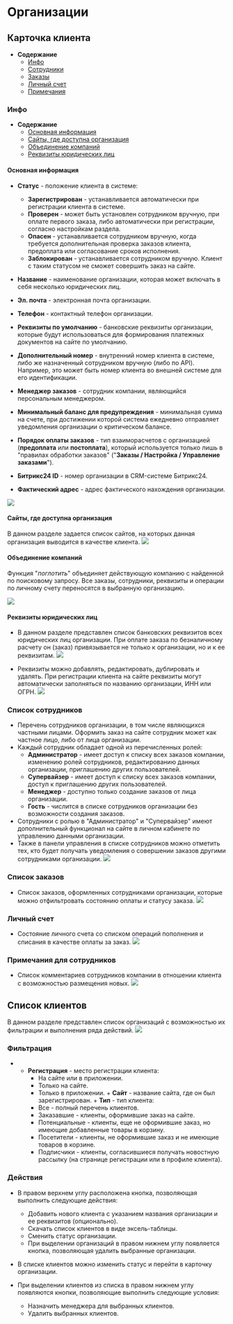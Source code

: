 # Организации
## Карточка клиента
* __Содержание__
    + [Инфо](/customers/b2b?id=Инфо)
    + [Сотрудники](/customers/b2b?id=Список-сотрудников)
    + [Заказы](/customers/b2b?id=Список-заказов)
    + [Личный счет](/customer/b2b?id=Личный-счет)
    + [Примечания](/customers/b2b?id=Примечания-для-сотрудников)

### Инфо
* __Содержание__
    + [Основная информация](/customers/b2b?id=Основная-информация)
    + [Сайты, где доступна организация](/customers/b2b?id=Сайты-где-доступна-организация)
    + [Объединение компаний](/customers/b2b?id=Объединение-компаний)
    + [Реквизиты юридических лиц](/customers/b2b?id=Реквизиты-юридических-лиц)

#### Основная информация
* __Статус__ - положение клиента в системе:
    + __Зарегистрирован__ - устанавливается автоматически при регистрации клиента в системе.
    + __Проверен__ - может быть установлен сотрудником вручную, при оплате первого заказа, либо автоматически при регистрации, согласно настройкам раздела.
    + __Опасен__ - устанавливается сотрудником вручную, когда требуется дополнительная проверка заказов клиента, предоплата или согласование сроков исполнения.
    + __Заблокирован__ - устанавливается сотрудником вручную. Клиент с таким статусом не сможет совершить заказ на сайте.

* __Название__ - наименование организации, которая может включать в себя несколько юридических лиц.
* __Эл. почта__ - электронная  почта организации.
* __Телефон__ - контактный телефон организации.
* __Реквизиты по умолчанию__ - банковские реквизиты организации, которые будут использоваться для формирования платежных документов на сайте по умолчанию.
* __Дополнительный номер__ - внутренний номер клиента в системе, либо же назначенный сотрудником вручную (либо по API). Например, это может быть номер клиента во внешней системе для его идентификации.
* __Менеджер заказов__ - сотрудник компании, являющийся персональным менеджером.
* __Минимальный баланс для предупреждения__ - минимальная сумма на счете, при достижении которой система ежедневно отправляет уведомления организации о критическом балансе.
* __Порядок оплаты заказов__ - тип взаиморасчетов с организацией (__предоплата__ или __постоплата__), который используется только лишь в "правилах обработки заказов" ("__Заказы / Настройка / Управление заказами__").
* __Битрикс24 ID__ - номер организации в CRM-системе Битрикс24.
* __Фактический адрес__ -  адрес фактического нахождения организации.

![](../_media/customer/info-company.png)

#### Сайты, где доступна организация
В данном разделе задается список сайтов, на которых данная организация выводится в качестве клиента.
![](../_media/customer/websites.png)

#### Объединение компаний
Функция "_поглотить_" объединяет действующую компанию с найденной по поисковому запросу. Все заказы, сотрудники, реквизиты и операции по личному счету переносятся в выбранную организацию.

![](../_media/customer/merge.png)

#### Реквизиты юридических лиц
* В данном разделе представлен список банковских реквизитов всех юридических лиц организации. При оплате заказа по безналичному расчету он (заказ) привязывается не только к организации, но и к ее  реквизитам. 
![](../_media/customer/organization-list.png)

* Реквизиты можно добавлять, редактировать, дублировать и удалять. При регистрации клиента на сайте реквизиты могут автоматически заполняться по названию организации, ИНН или ОГРН.
![](../_media/customer/organization-edit.png)

### Список сотрудников
* Перечень сотрудников организации, в том числе являющихся частными лицами. Оформить заказ на сайте сотрудник может как частное лицо, либо от лица организации.
* Каждый сотрудник обладает одной из перечисленных ролей:
    + __Администратор__ - имеет доступ к списку всех заказов компании, изменению ролей сотрудников, редактированию данных организации, приглашению других пользователей.
    + __Супервайзер__ - имеет доступ к списку всех заказов компании, доступ к приглашению других пользователей.
    + __Менеджер__ - доступно только создание заказов от лица организации.
    + __Гость__ - числится в списке сотрудников организации без возможности создания заказов.
* Сотрудники с ролью в "Администратор" и "Супервайзер" имеют дополнительный функционал на сайте в личном кабинете по управлению данными организации.
* Также в панели управления в списке сотрудников можно отметить тех, кто будет получать уведомления о совершении заказов другими сотрудниками организации.
![](../_media/customer/staff.png)

### Список заказов
* Список заказов, оформленных сотрудниками организации, которые можно отфильтровать состоянию оплаты и статусу заказа.
![](../_media/customer/company-orders.png)

### Личный счет
* Состояние личного счета со списком операций пополнения и списания в качестве оплаты за заказ.
![](../_media/customer/company-balance.png)

### Примечания для сотрудников
* Список комментариев сотрудников компании в отношении клиента с возможностью размещения новых.
![](../_media/customer/company-notes.png)

## Список клиентов
В данном разделе представлен список организаций с возможностью их фильтрации и выполнения ряда действий.
![](../_media/customer/b2b-list.png)

### Фильтрация
*    + __Регистрация__ - место регистрации клиента:
        - На сайте или в приложении.
        - Только на сайте.
        - Только в приложении.
    + __Сайт__ - название сайта, где он был зарегистрирован.
    + __Тип__ - тип клиента:
        - Все - полный перечень клиентов.
        - Заказавшие - клиенты, оформившие заказ на сайте.
        - Потенциальные - клиенты, еще не оформившие заказ, но имеющие добавленные товары в корзину.
        - Посетители - клиенты, не оформившие заказ и не имеющие товаров в корзине.
        - Подписчики - клиенты, согласившиеся получать новостную рассылку (на странице регистрации или в профиле клиента).

### Действия
* В правом верхнем углу расположена кнопка, позволяющая выполнить следующие действия:
    + Добавить нового клиента с указанием названия организации и ее реквизитов (опционально).
    + Скачать список клиентов в виде эксель-таблицы.
    + Сменить статус организации.
    + При выделении организаций в правом нижнем углу появляется кнопка, позволяющая удалить выбранные организации.
    
* В списке клиентов можно изменить статус и перейти в карточку организации.

* При выделении клиентов из списка в правом нижнем углу появляются кнопки, позволяющие выполнить следующие условия:
    + Назначить менеджера для выбранных клиентов.
    + Удалить выбранных клиентов.